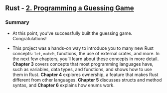 ## Rust - [2. Programming a Guessing Game](https://rust-book.cs.brown.edu/ch02-00-guessing-game-tutorial.html)

### Summary
- At this point, you’ve successfully built the guessing game. Congratulations!

- This project was a hands-on way to introduce you to many new Rust concepts: ```let```, ```match```, functions, the use of external crates, and more. In the next few chapters, you’ll learn about these concepts in more detail. **Chapter 3** covers concepts that most programming languages have, such as variables, data types, and functions, and shows how to use them in Rust. **Chapter 4** explores ownership, a feature that makes Rust different from other languages. **Chapter 5** discusses structs and method syntax, and **Chapter 6** explains how enums work.

